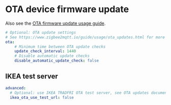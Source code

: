 # OTA device firmware update

Also see the [OTA firmware update usage guide](../usage/ota_updates.md).

```yaml
# Optional: OTA update settings
# See https://www.zigbee2mqtt.io/guide/usage/ota_updates.html for more info
ota:
    # Minimum time between OTA update checks
    update_check_interval: 1440
    # Disable automatic update checks
    disable_automatic_update_check: false
```

## IKEA test server 

```yaml
advanced:
  # Optional: use IKEA TRADFRI OTA test server, see OTA updates documentation (default: false)
  ikea_ota_use_test_url: false
```
